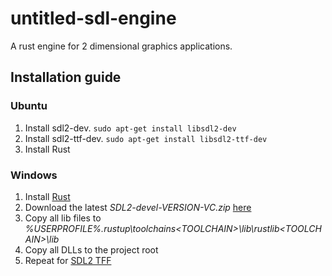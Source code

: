 # untitled-sdl-engine

A rust engine for 2 dimensional graphics applications.

## Installation guide
### Ubuntu
1. Install sdl2-dev. `sudo apt-get install libsdl2-dev`
2. Install sdl2-ttf-dev. `sudo apt-get install libsdl2-ttf-dev`
3. Install Rust

### Windows
1. Install [Rust](https://www.rust-lang.org/tools/install)
2. Download the latest *SDL2-devel-VERSION-VC.zip* [here](https://github.com/libsdl-org/SDL/releases)
3. Copy all lib files to *%USERPROFILE%\.rustup\toolchains\<TOOLCHAIN>\lib\rustlib\<TOOLCHAIN>\lib*
4. Copy all DLLs to the project root
5. Repeat for [SDL2 TFF](https://github.com/libsdl-org/SDL_ttf/releases)
